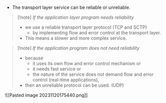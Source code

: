 - The transport layer service can be reliable or unreliable.

> [!note] *If the application layer program needs reliability*
> - we use a reliable transport layer protocol (TCP and SCTP)
> 	- by implementing flow and error control at the transport layer.
> - This means a slower and more complex service.

>[!note] *If the application program does not need reliability* 
>- because
>	- it uses its own flow and error control mechanism or
>	- it needs fast service or
>	- the nature of the service does not demand flow and error control (real-time applications),
>- then an unreliable protocol can be used. (UDP)

![[Pasted image 20231120175440.png]]